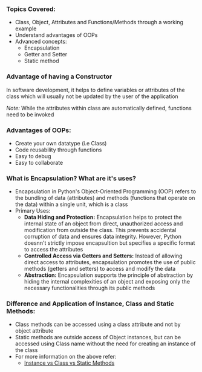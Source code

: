 ### Topics Covered:
- Class, Object, Attributes and Functions/Methods through a working example
- Understand advantages of OOPs
- Advanced concepts: 
  - Encapsulation
  - Getter and Setter
  - Static method

### Advantage of having a Constructor
In software development, it helps to define variables or attributes of the class which will usually not be updated by the user of the application

*Note:* While the attributes within class are automatically defined, functions need to be invoked

### Advantages of OOPs:
- Create your own datatype (i.e Class)
- Code reusability through functions
- Easy to debug
- Easy to collaborate

### What is Encapsulation? What are it's uses?
- Encapsulation in Python's Object-Oriented Programming (OOP) refers to the bundling of data (attributes) and methods (functions that operate on the data) within a single unit, which is a class
- Primary Uses:
  - **Data Hiding and Protection:** Encapsulation helps to protect the internal state of an object from direct, unauthorized access and modification from outside the class. This prevents accidental corruption of data and ensures data integrity. However, Python doesnn't strictly impose encapsultion but specifies a specific format to access the attributes
  - **Controlled Access via Getters and Setters:** Instead of allowing direct access to attributes, encapsulation promotes the use of public methods (getters and setters) to access and modify the data
  - **Abstraction:** Encapsulation supports the principle of abstraction by hiding the internal complexities of an object and exposing only the necessary functionalities through its public methods

### Difference and Application of Instance, Class and Static Methods:
- Class methods can be accessed using a class attribute and not by object attribute
- Static methods are outside access of Object instances, but can be accessed using Class name without the need for creating an instance of the class
- For more information on the above refer:
  - [Instance vs Class vs Static Methods](https://www.digitalocean.com/community/tutorials/python-static-method#python-static-method)


